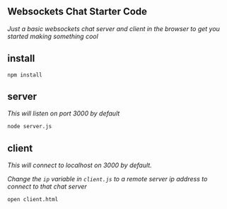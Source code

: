 ## Websockets Chat Starter Code

*Just a basic websockets chat server and client in the browser to get you started making something cool*

## install
```
npm install
```

## server
*This will listen on port 3000 by default*
```
node server.js
```

## client
*This will connect to localhost on 3000 by default.*

*Change the `ip` variable in `client.js` to a remote server ip address to connect to that chat server*

```
open client.html
```
